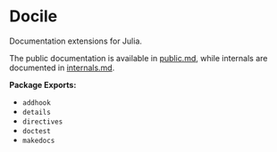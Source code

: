 <!-- Generated by Lexicon.jl -- 2015-08-22T11:16:08 -->
<a name='10'></a>
# Docile

Documentation extensions for Julia.

The public documentation is available in [public.md](doc/build/public.md), while internals are documented in [internals.md](doc/build/internals.md).

**Package Exports:**

  * `addhook`
  * `details`
  * `directives`
  * `doctest`
  * `makedocs`

